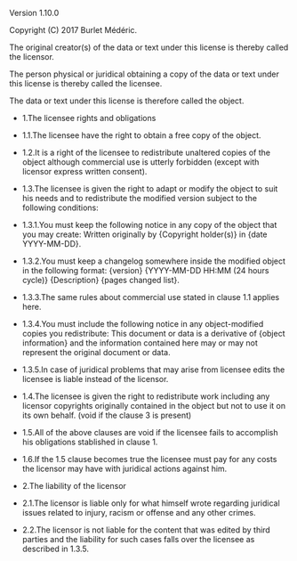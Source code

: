 Version 1.10.0

Copyright (C) 2017 Burlet Médéric.

The original creator(s) of the data or text under this license is thereby called the licensor.

The person physical or juridical obtaining a copy of the data or text under this license is thereby called the licensee.

The data or text under this license is therefore called the object.

- 1.The licensee rights and obligations

- 1.1.The licensee have the right to obtain a free copy of the object.

- 1.2.It is a right of the licensee to redistribute unaltered copies of the object although commercial use is utterly forbidden (except with licensor express written consent).

- 1.3.The licensee is given the right to adapt or modify the object to suit his needs and to redistribute the modified version subject to the following conditions:

- 1.3.1.You must keep the following notice in any copy of the object that you may create: Written originally by {Copyright holder(s)} in {date YYYY-MM-DD}.

- 1.3.2.You must keep a changelog somewhere inside the modified object in the following format: {version} {YYYY-MM-DD HH:MM (24 hours cycle)} {Description} {pages changed list}.

- 1.3.3.The same rules about commercial use stated in clause 1.1 applies here.

- 1.3.4.You must include the following notice in any object-modified copies you redistribute: This document or data is a derivative of {object information} and the information contained here may or may not represent the original document or data.

- 1.3.5.In case of juridical problems that may arise from licensee edits the licensee is liable instead of the licensor.

- 1.4.The licensee is given the right to redistribute work including any licensor copyrights originally contained in the object but not to use it on its own behalf. (void if the clause 3 is present)

- 1.5.All of the above clauses are void if the licensee fails to accomplish his obligations stablished in clause 1.

- 1.6.If the 1.5 clause becomes true the licensee must pay for any costs the licensor may have with juridical actions against him.

- 2.The liability of the licensor

- 2.1.The licensor is liable only for what himself wrote regarding juridical issues related to injury, racism or offense and any other crimes.

- 2.2.The licensor is not liable for the content that was edited by third parties and the liability for such cases falls over the licensee as described in 1.3.5.
